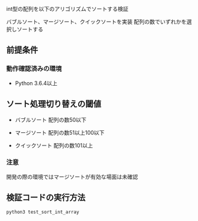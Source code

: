 int型の配列を以下のアリゴリズムでソートする検証

バブルソート、マージソート、クイックソートを実装 
配列の数でいずれかを選択しソートする

## 前提条件
### 動作確認済みの環境
- Python 3.6.4以上

## ソート処理切り替えの閾値
- バブルソート
配列の数50以下

- マージソート
配列の数51以上100以下

- クイックソート
配列の数101以上

### 注意
開発の際の環境ではマージソートが有効な場面は未確認


## 検証コードの実行方法

```
python3 test_sort_int_array
```


